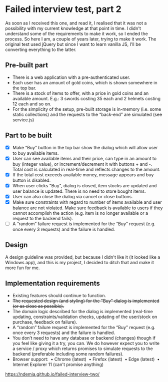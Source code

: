 # Failed interview test, part 2
As soon as I received this one, and read it, I realised that it was not a possibility with my current knowledge at that point in time. I didn't understand some of the requirements to make it work, so I ended the process. So here I am, a couple of years later, trying to make it work. The original test used jQuery but since I want to learn vanilla JS, I'll be converting everything to the latter.

## Pre-built part ##
* There is a web application with a pre-authenticated user.
* Each user has an amount of gold coins, which is shown somewhere in the top bar.
* There is a stock of items to offer, with a price in gold coins and an available amount. E.g.: 3 swords costing 35 each and 2 helmets costing 12 each and so on.
* For the simplicity of the setup, pre-built storage is in-memory (i.e. some static collections) and the requests to the “back-end” are simulated (see service.js)

## Part to be built ##
- [x] Make “Buy” button in the top bar show the dialog which will allow user to buy available items. 
- [x] User can see available items and their price, can type in an amount to buy (integer value), or increment/decrement it with buttons + and -. Total cost is calculated in real-time and reflects changes to the amount.
- [X] If the total cost exceeds available money, message appears and buy button is disabled.
- [X] When user clicks "Buy", dialog is closed, item stocks are updated and user balance is updated. There is no need to store bought items.
- [x] User can also close the dialog via cancel or close buttons.
- [X] Make sure constraints with regard to number of items available and user balance are not violated. Make sure feedback is available to users if they cannot accomplish the action (e.g. item is no longer available or a request to the backend fails). 
- [ ] A “random” failure request is implemented for the “Buy” request (e.g. once every 3 requests) and the failure is handled.

## Design ##
A design guideline was provided, but because I didn't like it (it looked like a Windows app), and this is my project, I decided to ditch that and make it more fun for me.

## Implementation requirements ##
* Existing features should continue to function.
* ~~The requested design (and styling) for the "Buy" dialog is implemented (or as close as possible).~~
* The domain logic described for the dialog is implemented (real-time updating, constraints/validation checks, updating of the user/stock on purchase, feedback on failure).
* A “random” failure request is implemented for the “Buy” request (e.g. once every 3 requests) and the failure is handled.
* You don’t need to have any database or backend (changes) though if you feel like giving it a try, you can. We do however expect you to write a service / proxy which returns promises to simulate requests to the backend (preferable including some random failures).
* Browser support: 
    • Chrome (latest) 
    • Firefox (latest) 
    • Edge (latest) 
    • Internet Explorer 11 (can't promise anything)

https://ndemia.github.io/failed-interview-two/

